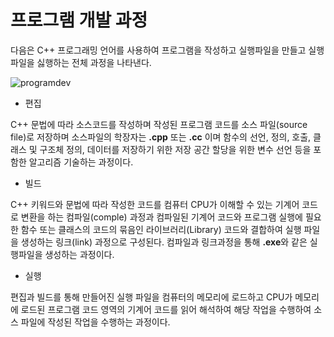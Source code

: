 # 프로그램 개발 과정

다음은 C++ 프로그래밍 언어를 사용하여 프로그램을 작성하고 실행파일을 만들고 실행파일을 싫행하는 전체 과정을 나타낸다. 

![programdev](./images/programdev.png)

* 편집

C++ 문법에 따라 소스코드를 작성하며 작성된 프로그램 코드를 소스 파일(source file)로 저장하며 소스파일의 학장자는 **.cpp** 또는 **.cc** 이며 
함수의 선언, 정의, 호출, 클래스 및 구조체 정의, 데이터를 저장하기 위한 저장 공간 할당을 위한 변수 선언 등을 포함한 알고리즘 기술하는 과정이다. 

* 빌드 

C++ 키워드와 문법에 따라 작성한 코드를 컴퓨터 CPU가 이해할 수 있는 기계어 코드로 변환을 하는 컴파일(comple) 과정과 컴파일된 기계어 코드와 프로그램 실행에 필요한 함수 또는 클래스의 코드의 묶음인 라이브러리(Library) 코드와 결합하여 실행 파일을 생성하는 링크(link) 과정으로 구성된다. 컴파일과 링크과정을 통해 **.exe**와 같은 실행파일을 생성하는 과정이다.

* 실행 

편집과 빌드를 통해 만들어진 실행 파일을 컴퓨터의 메모리에 로드하고 CPU가 메모리에 로드된 프로그램 코드 영역의 기계어 코드를 읽어 해석하여 해당 작업을 수행하여 소스 파일에 작성된 작업을 수행하는 과정이다. 
